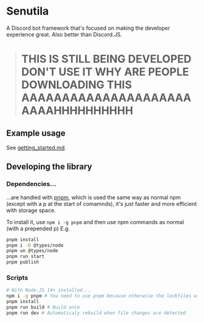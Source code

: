 # Senutila

A Discord bot framework that's focused on making the developer experience great. Also better than Discord.JS.

> # THIS IS STILL BEING DEVELOPED DON'T USE IT WHY ARE PEOPLE DOWNLOADING THIS AAAAAAAAAAAAAAAAAAAAAAAAAHHHHHHHHHH

## Example usage

See [getting_started.md](docs/getting_started.md).

<!-- ```ts
// index.ts
import { Bot } from "senutila";
const bot = new Bot({
	database: {
		guild: {
			table: "guilds",
			idColumn: "id",
			languageColumn: "lang",
			prefixColumn: "prefix", // Only set if you want to support custom per-guild prefixes. If a guild sets a custom prefix, the one set above will be disabled in that guild.
		},
		users: { table: "users", idColumn: "id", languageColumn: "language" },
		getValue: async (table, id, column) => {
			const res = await myDatabaseDriver.executeSQL(
				"sql stuff goes here"
			);
			if (!res.error) {
				return res.data;
			} else {
				return false;
			}
		},
		setValue: async (table, id, column, value) => {
			const res = await myDatabaseDriver.executeSQL(
				"sql stuff goes here"
			);
			if (!res.error) {
				return true;
			} else {
				return false;
			}
		},
	},
	languages: {
		default: "en-GB", // If a key isn't found in the currently selected language, the bot will fall back to this one. It's also the one enabled by defualt.
		directory: "./languages",
	},
	commands: {
		directory: "./commands",
		textPrefix: "!", // @BotName <command> will also work
	},
	events: {
		directory: "./listeners", // Discord events should be all caps, custom bot events will be camelCase.
	},
});

bot.start("token"); // Will use sharding automatically if necessary for the number of guilds that the bot is in

// languages/en-GB.ts
import { Language } from "senutila";
export default new Language("en-GB", (bot) => ({
	MY_LANGUAGE_KEYS: "Go in here",
	COMPUTED_STRING: (whatever: string, props: number) =>
		`${whatever} ${props} you want`,
	A_RANDOM_ITEM: [
		"will",
		"be",
		"chosen",
		"from",
		"this",
		"array",
		"each",
		"time",
		"this",
		"key",
		"is",
		"used",
	],
	PING_COMMAND_RESPONSE_TEXT: "Pong!",
	PING_COMMAND_RESPONSE_WHEN_IP_ARGUMENT_IS_SET: (time: number) =>
		`Pong! Took ${time}ms.`,
	PING_COMMAND_DESCRIPTION:
		"It says pong back to you, or pings an ip adress!",
	PING_COMMAND_ARGUMENT_IP_DESCRIPTION: "The IP address to ping",
}));

// commands/ping.ts
import { Command } from "senutila";
export default new Command(
	"ping",
	{
		description: "PING_COMMAND_DESCRIPTION", // Language key. Default language is used for slash commands
		aliases: ["pinnggg"], // Array of aliases, or a function that returns an array of aliases. Only used when invoked as a non-slash command
		slash: {
			global: true, // defaults to true. Set to false if you want to limit it to specific guilds, or disable it as a slash command entirely.
			guilds: ["713212880316792882"], // Array of guild IDs, or a function that returns an array of guild IDs. This is optional, and pointless if you have it enabled globaly.
		},
		arguments: [
			{
				name: "ip",
				description: "PING_COMMAND_ARGUMENT_IP_DESCRIPTION", // Language key. Default language is used for slash commands
				required: false, // true by default
				type: "string", // string or integer or boolean or user or channel or role or mentionable
			},
		],
	},
	async (event, args, bot) => {
		if (args.ip) {
			const res = someNetworkingLibrary.pingIpAddress(args.ip);
			return event.reply(
				[
					"PING_COMMAND_RESPONSE_WHEN_IP_ARGUMENT_IS_SET",
					res.timeThatPingTookInMilliseconds,
				],
				{
					ephemeral: !!event.interaction, // Ephemeral responses are only available when responding to a interaction
				}
			); // Inline reply. Note that all items in the array after the first item are passed to the function of the language key as paremeters (if it is a function, otherwise they're ingnored)
		} else {
			return event.reply("PING_COMMAND_RESPONSE_TEXT", {
				ephemeral: !!event.interaction,
			});
		}
	}
);

// listeners/ready.ts (bot event)
import { Event } from "senutila";
export default new Event("ready", async (event, bot) => {
	bot.logger.success("Successfully connected to Discord.");
});
// listeners/MESSAGE_CREATE.ts
import { Event } from "senutila";
export default new Event("MESSAGE_CREATE", async (event, bot) => {
	bot.logger.info(
		`Message received from ${event.data.author.username}#${event.data.author.discriminator}: ${event.data.content}`
	);
});
``` -->

## Developing the library

### Dependencies...

...are handled with [pnpm](https://pnpm.io/), which is used the same way as normal npm (except with a p at the start of comamnds), it's just faster and more efficient with storage space.

To install it, use `npm i -g pnpm` and then use npm commands as normal (with a prepended p)
E.g.

```bash
pnpm install
pnpm i -D @types/node
pnpm un @types/node
pnpm run start
pnpm publish
```

### Scripts

```bash
# With Node.JS 14+ installed...
npm i -g pnpm # You need to use pnpm because otherwise the lockfiles will mess up
pnpm install
pnpm run build # Build once
pnpm run dev # Automaticaly rebuild when file changes are detected
```

